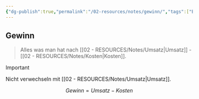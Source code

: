 ```yaml
---
{"dg-publish":true,"permalink":"/02-resources/notes/gewinn/","tags":["BWL/formel"],"noteIcon":"","updated":"2025-03-15T23:27:07.497+01:00"}
---
```


## Gewinn 
>Alles was man hat nach [[02 - RESOURCES/Notes/Umsatz\|Umsatz]] - [[02 - RESOURCES/Notes/Kosten\|Kosten]].

 >[!important] 
 >Nicht verwechseln mit [[02 - RESOURCES/Notes/Umsatz\|Umsatz]].


$$
Gewinn = Umsatz - Kosten
$$
